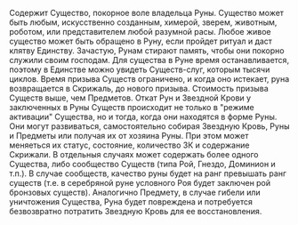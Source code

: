 Содержит Существо, покорное воле владельца Руны. Существо может быть любым, искусственно созданным, химерой, зверем, животным, роботом, или представителем любой разумной расы. Любое живое существо может быть обращено в Руну, если пройдет ритуал и даст клятву Единству. Зачастую, Рунам стирают память, чтобы они покорно служили своим господам. Для существа в Руне время останавливается, поэтому в Единстве можно увидеть Существ-слуг, которым тысячи циклов. Время призыва Существ ограничено, и когда оно истекает, руна возвращается в Скрижаль, до нового призыва. Стоимость призыва Существ выше, чем Предметов. Откат Рун и Звездной Крови у заключенных в Руны Существ происходит не только в "режиме активации" Существа, но и тогда, когда они находятся в форме Руны. Они могут развиваться, самостоятельно собирая Звездную Кровь, Руны и Предметы или получая их от хозяина Руны. При этом может меняеться их статус, состояние, количество ЗК и содержание Скрижали. В отдельныя случаях может содержать более одного Существа, либо сообщество Существ (типа Рой, Гнездо, Доминион и т.п.). В случае сообществ, качество руны будет на ранг превышать ранг существ (т.е. в серебряной руне условного Роя будет заключен рой бронзовых существ). Аналогично Предмету, в случае гибели или уничтожения Существа, Руна будет повреждена и потребуется безвозвратно потратить Звездную Кровь для ее восстановления.